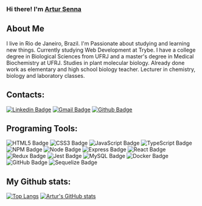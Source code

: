 ### Hi there! I'm [Artur Senna](https://artursennass.github.io/) 

## About Me

I live in Rio de Janeiro, Brazil. I'm Passionate about studying and learning new things. Currently studying Web Development at Trybe. 
I have a college degree in Biological Sciences from UFRJ and a master's degree in Medical Biochemistry at UFRJ. Studies in plant molecular biology. 
Already done work as elementary and high school biology teacher. Lecturer in chemistry, biology and laboratory classes.

## Contacts:
[![Linkedin Badge](https://img.shields.io/badge/LinkedIn-0077B5?style=for-the-badge&logo=linkedin&logoColor=white)](https://www.linkedin.com/in/artur-senna/)
[![Gmail Badge](https://img.shields.io/badge/Gmail-D14836?style=for-the-badge&logo=gmail&logoColor=white)](artursennass@gmail.com)
[![Github Badge](https://img.shields.io/badge/GitHub-100000?style=for-the-badge&logo=github&logoColor=white)](https://github.com/artursennass)

## Programing Tools:
![HTML5 Badge](https://img.shields.io/badge/HTML5-E34F26?style=for-the-badge&logo=html5&logoColor=white)
![CSS3 Badge](https://img.shields.io/badge/CSS3-1572B6?style=for-the-badge&logo=css3&logoColor=white)
![JavaScript Badge](https://img.shields.io/badge/JavaScript-323330?style=for-the-badge&logo=javascript&logoColor=F7DF1E)
![TypeScript Badge](https://img.shields.io/badge/TypeScript-007ACC?style=for-the-badge&logo=typescript&logoColor=white)
![NPM Badge](https://img.shields.io/badge/npm-CB3837?style=for-the-badge&logo=npm&logoColor=white)
![Node Badge](https://img.shields.io/badge/Node.js-339933?style=for-the-badge&logo=nodedotjs&logoColor=white)
![Express Badge](https://img.shields.io/badge/Express.js-000000?style=for-the-badge&logo=express&logoColor=white)
![React Badge](https://img.shields.io/badge/React-20232A?style=for-the-badge&logo=react&logoColor=61DAFB)
![Redux Badge](https://img.shields.io/badge/Redux-593D88?style=for-the-badge&logo=redux&logoColor=white)
![Jest Badge](https://img.shields.io/badge/Jest-C21325?style=for-the-badge&logo=jest&logoColor=white)
![MySQL Badge](https://img.shields.io/badge/MySQL-005C84?style=for-the-badge&logo=mysql&logoColor=white)
![Docker Badge](https://img.shields.io/badge/Docker-2CA5E0?style=for-the-badge&logo=docker&logoColor=white)
![GitHub Badge](https://img.shields.io/badge/GitHub-100000?style=for-the-badge&logo=github&logoColor=white)
![Sequelize Badge](https://img.shields.io/badge/Sequelize-52B0E7?style=for-the-badge&logo=Sequelize&logoColor=white)

## My Github stats:
[![Top Langs](https://github-readme-stats.vercel.app/api/top-langs/?username=artursennass&layout=compact&theme=dark)](https://github.com/anuraghazra/github-readme-stats)
[![Artur's GitHub stats](https://github-readme-stats.vercel.app/api?username=artursennass&theme=dark)](https://github.com/anuraghazra/github-readme-stats)

<!--
**artursennass/artursennass** is a ✨ _special_ ✨ repository because its `README.md` (this file) appears on your GitHub profile.

Here are some ideas to get you started:

- 🔭 I’m currently working on ...
- 🌱 I’m currently learning ...
- 👯 I’m looking to collaborate on ...
- 🤔 I’m looking for help with ...
- 💬 Ask me about ...
- 📫 How to reach me: ...
- 😄 Pronouns: ...
- ⚡ Fun fact: ...
-->
